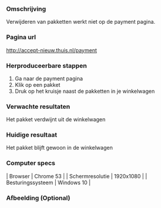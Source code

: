 ### Omschrijving
Verwijderen van pakketten werkt niet op de payment pagina.

### Pagina url
http://accept-nieuw.thuis.nl/payment

### Herproduceerbare stappen
1. Ga naar de payment pagina
2. Klik op een pakket
3. Druk op het kruisje naast de pakketten in je winkelwagen

### Verwachte resultaten
Het pakket verdwijnt uit de winkelwagen

### Huidige resultaat
Het pakket blijft gewoon in de winkelwagen

### Computer specs
| Browser | Chrome 53 |
| Schermresolutie | 1920x1080 |
| Besturingssysteem | Windows 10 |

### Afbeelding (Optional)